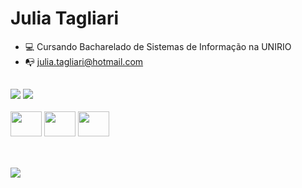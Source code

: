 <h1> Julia Tagliari </h1>

- 💻 Cursando Bacharelado de Sistemas de Informação na UNIRIO
- 📭 julia.tagliari@hotmail.com

##

<div>
    <img heigth="180em" src="https://github-readme-stats.vercel.app/api?username=julia-tagliari&theme=onedark">
    <img heigth="180em" src="https://github-readme-stats.vercel.app/api/top-langs/?username=julia-tagliari&theme=onedark">
</div>

<div style="display: inline-block"><br>
    <img aling="center" height="40" width="50" alt="" src="https://cdn.jsdelivr.net/gh/devicons/devicon/icons/html5/html5-original.svg">
    <img aling="center" height="40" width="50" alt="" src="https://cdn.jsdelivr.net/gh/devicons/devicon/icons/css3/css3-original.svg">
    <img aling="center" height="40" width="50" alt=""           src="https://cdn.jsdelivr.net/gh/devicons/devicon/icons/javascript/javascript-original.svg">
</div>

##

<div style="display: inline-block"><br>
    <a href="https://www.linkedin.com/in/julia-tagliari-577a1925b/"> <img src="https://img.shields.io/badge/LinkedIn-0077B5?style=for-the-badge&logo=linkedin&logoColor=white"> </a>
</div>
